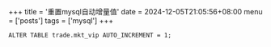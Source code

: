 +++
title = '重置mysql自动增量值'
date = 2024-12-05T21:05:56+08:00
menu = ['posts']
tags = ['mysql']
+++

```
ALTER TABLE trade.mkt_vip AUTO_INCREMENT = 1;
```

